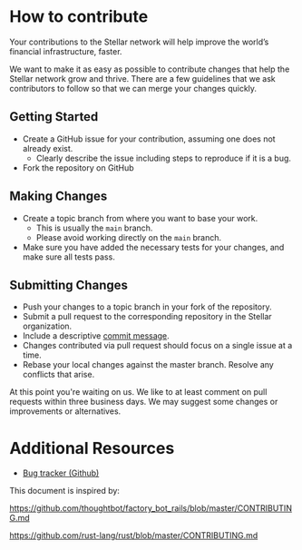 # How to contribute

Your contributions to the Stellar network will help improve the world’s financial
infrastructure, faster.

We want to make it as easy as possible to contribute changes that
help the Stellar network grow and thrive. There are a few guidelines that we
ask contributors to follow so that we can merge your changes quickly.

## Getting Started

* Create a GitHub issue for your contribution, assuming one does not already exist.
  * Clearly describe the issue including steps to reproduce if it is a bug.
* Fork the repository on GitHub

## Making Changes

* Create a topic branch from where you want to base your work.
  * This is usually the `main` branch.
  * Please avoid working directly on the `main` branch.
* Make sure you have added the necessary tests for your changes, and make sure all tests pass.

## Submitting Changes

* Push your changes to a topic branch in your fork of the repository.
* Submit a pull request to the corresponding repository in the Stellar organization.
 * Include a descriptive [commit message](https://github.com/erlang/otp/wiki/Writing-good-commit-messages).
 * Changes contributed via pull request should focus on a single issue at a time.
 * Rebase your local changes against the master branch. Resolve any conflicts that arise.

At this point you're waiting on us. We like to at least comment on pull requests within three
business days. We may suggest some changes or improvements or alternatives.

# Additional Resources

* [Bug tracker (Github)](https://github.com/astroband/ruby-stellar-sdk/issues)


This document is inspired by:

https://github.com/thoughtbot/factory_bot_rails/blob/master/CONTRIBUTING.md

https://github.com/rust-lang/rust/blob/master/CONTRIBUTING.md
